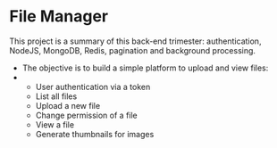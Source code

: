 <h1>File Manager</h1>

<p> This project is a summary of this back-end trimester: authentication, NodeJS, MongoDB, Redis, pagination and background processing.</p>

<ul>
<li>The objective is to build a simple platform to upload and view files:<li>

<ul>
   <li>User authentication via a token</li>
   <li>List all files</li>
   <li>Upload a new file</li>
   <li>Change permission of a file</li>
   <li>View a file</li>
   <li>Generate thumbnails for images</li>
</ul>
</ul>
